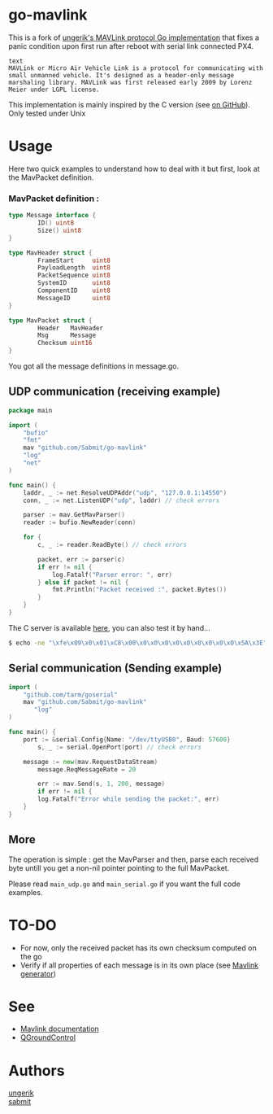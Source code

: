# go-mavlink

This is a fork of [ungerik's MAVLink protocol Go implementation](https://github.com/ungerik/go-mavlink) that fixes a panic condition upon first run after reboot with serial link connected PX4.

```
text
MAVLink or Micro Air Vehicle Link is a protocol for communicating with small unmanned vehicle. It's designed as a header-only message marshaling library. MAVLink was first released early 2009 by Lorenz Meier under LGPL license.
```

This implementation is mainly inspired by the C version (see [on GitHub](https://github.com/mavlink/qgroundcontrol/tree/master/libs/mavlink/include/mavlink/v1.0)).
Only tested under Unix


# Usage

Here two quick examples to understand how to deal with it but first, look at the MavPacket definition.

### MavPacket definition :

```go
type Message interface {
        ID() uint8
        Size() uint8
}

type MavHeader struct {
        FrameStart     uint8
        PayloadLength  uint8
        PacketSequence uint8
        SystemID       uint8
        ComponentID    uint8
        MessageID      uint8
}

type MavPacket struct {
        Header   MavHeader
        Msg      Message
        Checksum uint16
}

```

You got all the message definitions in message.go.


## UDP communication (receiving example)


```go
package main

import (
	"bufio"
	"fmt"
	mav "github.com/Sabmit/go-mavlink"
	"log"
	"net"
)

func main() {
	laddr, _ := net.ResolveUDPAddr("udp", "127.0.0.1:14550")
	conn, _ := net.ListenUDP("udp", laddr) // check errors

	parser := mav.GetMavParser()
    reader := bufio.NewReader(conn)

    for {
    	c, _ := reader.ReadByte() // check errors

        packet, err := parser(c)
        if err != nil {
        	log.Fatalf("Parser error: ", err)
        } else if packet != nil {
        	fmt.Println("Packet received :", packet.Bytes())
    	}
	}
}
```

The C server is available [here](https://github.com/mavlink/mavlink/tree/master/examples/linux), you can also test it by hand...

```bash
$ echo -ne "\xfe\x09\x0\x01\xC8\x00\x0\x0\x0\x0\x0\x0\x0\x0\x0\x5A\x3E" | nc -u 127.0.0.1 14550
```

## Serial communication (Sending example)
```go
import (
	"github.com/tarm/goserial"
	mav "github.com/Sabmit/go-mavlink"
       "log"
)

func main() {
	port := &serial.Config{Name: "/dev/ttyUSB0", Baud: 57600}
        s, _ := serial.OpenPort(port) // check errors

	message := new(mav.RequestDataStream)
        message.ReqMessageRate = 20

        err := mav.Send(s, 1, 200, message)
        if err != nil {
		log.Fatalf("Error while sending the packet:", err)
	}
}
```

## More
The operation is simple : get the MavParser and then, parse each received byte untill you get a non-nil pointer pointing to the full MavPacket.

Please read `main_udp.go` and `main_serial.go` if you want the full code examples.


# TO-DO
* For now, only the received packet has its own checksum computed on the go
* Verify if all properties of each message is in its own place (see [Mavlink generator](http://www.qgroundcontrol.org/mavlink/generator))


# See
* [Mavlink documentation](https://pixhawk.ethz.ch/mavlink/)
* [QGroundControl](http://www.qgroundcontrol.org/mavlink/start)


# Authors

[ungerik](https://github.com/ungerik)  
[sabmit](http://github.com/sabmit)

